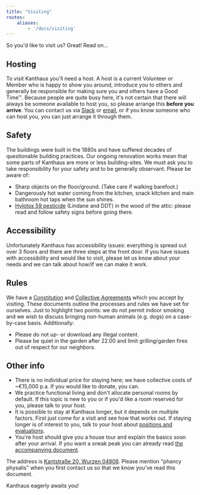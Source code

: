 ```yaml
---
title: "Visiting"
routes:
    aliases:
        - '/docs/visiting'
---
```


So you'd like to visit us? Great! Read on...

## Hosting
To visit Kanthaus you'll need a host. A host is a current Volunteer or Member who is happy to show you around, introduce you to others and generally be responsible for making sure you and others have a Good Time™. Because people are quite busy here, it's not certain that there will always be someone available to host you, so please arrange this **before you arrive**. You can contact us via [Slack](https://slackin.yunity.org) or [email](mailto:hello@kanthaus.online), or if you know someone who can host you, you can just arrange it through them.

## Safety
The buildings were built in the 1880s and have suffered decades of questionable building practices. Our ongoing renovation works mean that some parts of Kanthaus are more or less building-sites. We must ask you to take responsibility for your safety and to be generally observant. Please be aware of:
- Sharp objects on the floor/ground. (Take care if walking barefoot.)
- Dangerously hot water coming from the kitchen, snack kitchen and main bathroom hot taps when the sun shines.
- [Hylotox 59 pesticide](https://de.wikipedia.org/wiki/Hylotox) (Lindane and DDT) in the wood of the attic: please read and follow safety signs before going there.

## Accessibility
Unfortunately Kanthaus has accessibility issues: everything is spread out over 3 floors and there are three steps at the front door. If you have issues with accessibility and would like to visit, please let us know about your needs and we can talk about how/if we can make it work.

## Rules
We have a [Constitution](/governance/constitution) and [Collective Agreements](/governance/collectiveagreements/) which you accept by visiting. These documents outline the processes and rules we have set for ourselves. Just to highlight two points: we do not permit indoor smoking and we wish to discuss bringing non-human animals (e.g. dogs) on a case-by-case basis. Additionally:
- Please do not up- or download any illegal content.
- Please be quiet in the garden after 22.00 and limit grilling/garden fires out of respect for our neighbors.

## Other info
- There is no individual price for staying here; we have collective costs of ~€15,000 p.a. If you would like to donate, you can.
- We practice functional living and don't allocate personal rooms by default. If this topic is new to you or if you'd like a room reserved for you, please talk to your host.
- It is possible to stay at Kanthaus longer, but it depends on multiple factors. First just come for a visit and see how that works out. If staying longer is of interest to you, talk to your host about [positions and evaluations](/governance/positionsandevaluations).
- You're host should give you a house tour and explain the basics soon after your arrival. If you want a sneak peak you can already read [the accompanying document](visiTour).

The address is [Kantstraße 20, Wurzen 04808](https://www.openstreetmap.org/search?query=20%20kantstrasse%20wurzen#map=19/51.36711/12.74075&layers=N). Please mention "phancy physalis" when you first contact us so that we know you've read this document.

Kanthaus eagerly awaits you!

